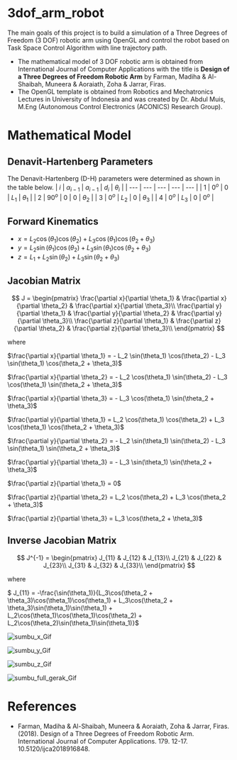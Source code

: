 # 3dof_arm_robot
The main goals of this project is to build a simulation of a Three Degrees of Freedom (3 DOF) robotic arm using OpenGL and control the robot based on Task Space Control Algorithm with line trajectory path. 
- The mathematical model of 3 DOF robotic arm is obtained from International Journal of Computer Applications with the title is **Design of a Three Degrees of Freedom Robotic Arm** by Farman, Madiha & Al-Shaibah, Muneera & Aoraiath, Zoha & Jarrar, Firas.
- The OpenGL template is obtained from Robotics and Mechatronics Lectures in University of Indonesia and was created by Dr. Abdul Muis, M.Eng (Autonomous Control Electronics (ACONICS) Research Group).

<h1>Mathematical Model</h1>

<h2>Denavit-Hartenberg Parameters</h2>

The Denavit-Hartenberg (D-H) parameters were determined as shown in the table below.
| $i$ | $\alpha_{i-1}$ | $a_{i-1}$ | $d_i$ | $\theta_i$ |
| --- | --- | --- | --- | --- |
| 1 | $0^o$ | $0$ | $L_1$ | $\theta_1$ |
| 2 | $90^o$ | $0$ | $0$ | $\theta_2$ |
| 3 | $0^o$ | $L_2$ | $0$ | $\theta_3$ |
| 4 | $0^o$ | $L_3$ | $0$ | $0^o$ |

<h2>Forward Kinematics</h2>

- $x = L_2 \cos(\theta_1) \cos(\theta_2) + L_3 \cos(\theta_1) \cos(\theta_2 + \theta_3)$
- $y = L_2 \sin(\theta_1) \cos(\theta_2) + L_3 \sin(\theta_1) \cos(\theta_2 + \theta_3)$
- $z = L_1 + L_2 \sin(\theta_2) + L_3 \sin(\theta_2 + \theta_3)$

<h2>Jacobian Matrix</h2>

$$
J = \begin{pmatrix}
\frac{\partial x}{\partial \theta_1} & \frac{\partial x}{\partial \theta_2} & \frac{\partial x}{\partial \theta_3}\\
\frac{\partial y}{\partial \theta_1} & \frac{\partial y}{\partial \theta_2} & \frac{\partial y}{\partial \theta_3}\\
\frac{\partial z}{\partial \theta_1} & \frac{\partial z}{\partial \theta_2} & \frac{\partial z}{\partial \theta_3}\\
\end{pmatrix}
$$

where

$\frac{\partial x}{\partial \theta_1} = - L_2 \sin(\theta_1) \cos(\theta_2) - L_3 \sin(\theta_1) \cos(\theta_2 + \theta_3)$

$\frac{\partial x}{\partial \theta_2} = - L_2 \cos(\theta_1) \sin(\theta_2) - L_3 \cos(\theta_1) \sin(\theta_2 + \theta_3)$

$\frac{\partial x}{\partial \theta_3} = - L_3 \cos(\theta_1) \sin(\theta_2 + \theta_3)$

$\frac{\partial y}{\partial \theta_1} = L_2 \cos(\theta_1) \cos(\theta_2) + L_3 \cos(\theta_1) \cos(\theta_2 + \theta_3)$

$\frac{\partial y}{\partial \theta_2} = - L_2 \sin(\theta_1) \sin(\theta_2) - L_3 \sin(\theta_1) \sin(\theta_2 + \theta_3)$

$\frac{\partial y}{\partial \theta_3} = - L_3 \sin(\theta_1) \sin(\theta_2 + \theta_3)$

$\frac{\partial z}{\partial \theta_1} = 0$

$\frac{\partial z}{\partial \theta_2} = L_2 \cos(\theta_2) + L_3 \cos(\theta_2 + \theta_3)$

$\frac{\partial z}{\partial \theta_3} = L_3 \cos(\theta_2 + \theta_3)$

<h2>Inverse Jacobian Matrix</h2>

$$
J^{-1} = \begin{pmatrix}
J_{11} & J_{12} & J_{13}\\
J_{21} & J_{22} & J_{23}\\
J_{31} & J_{32} & J_{33}\\
\end{pmatrix}
$$

where

$ J_{11} = -\frac{\sin(\theta_1)}{L_3\cos(\theta_2 + \theta_3)\cos(\theta_1)\cos(\theta_1) + L_3\cos(\theta_2 + \theta_3)\sin(\theta_1)\sin(\theta_1) + L_2\cos(\theta_1)\cos(\theta_1)\cos(\theta_2) + L_2\cos(\theta_2)\sin(\theta_1)\sin(\theta_1)}$

![sumbu_x_Gif](https://github.com/JordyMarcius/4dof_arm_robot/assets/65435469/83a8258e-7abf-44e9-928b-3b480e0fe042)

![sumbu_y_Gif](https://github.com/JordyMarcius/4dof_arm_robot/assets/65435469/66ca2859-b413-4c6c-9c42-1d5fe1c8fc35)

![sumbu_z_Gif](https://github.com/JordyMarcius/4dof_arm_robot/assets/65435469/20317ebf-1973-4b40-8507-b56b4ea6200d)

![sumbu_full_gerak_Gif](https://github.com/JordyMarcius/4dof_arm_robot/assets/65435469/8d082b2a-e4f1-4db6-abf9-0e51abe6345b)

<h1>References</h1>

- Farman, Madiha & Al-Shaibah, Muneera & Aoraiath, Zoha & Jarrar, Firas. (2018). Design of a Three Degrees of Freedom Robotic Arm. International Journal of Computer Applications. 179. 12-17. 10.5120/ijca2018916848. 
